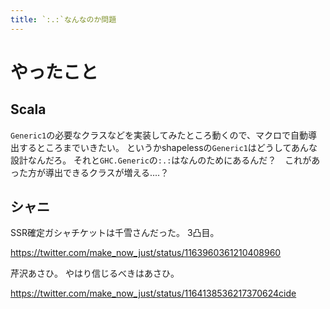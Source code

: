 ```yaml
---
title: `:.:`なんなのか問題
---
```


# やったこと

## Scala

`Generic1`の必要なクラスなどを実装してみたところ動くので、マクロで自動導出するところまでいきたい。
というかshapelessの`Generic1`はどうしてあんな設計なんだろ。
それと`GHC.Generic`の`:.:`はなんのためにあるんだ？　これがあった方が導出できるクラスが増える‥‥？

## シャニ

SSR確定ガシャチケットは千雪さんだった。
3凸目。

https://twitter.com/make_now_just/status/1163960361210408960

芹沢あさひ。
やはり信じるべきはあさひ。

https://twitter.com/make_now_just/status/1164138536217370624cide
